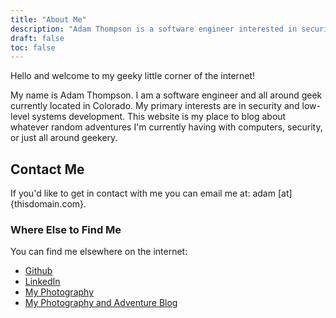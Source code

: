 ```yaml
---
title: "About Me"
description: "Adam Thompson is a software engineer interested in security and low-level systems development."
draft: false
toc: false
---
```


Hello and welcome to my geeky little corner of the internet!

My name is Adam Thompson. I am a software engineer and all around geek currently located in Colorado. My primary interests are in security and low-level systems development. This website is my place to blog about whatever random adventures I'm currently having with computers, security, or just all around geekery. 

## Contact Me

If you'd like to get in contact with me you can email me at: adam [at] {thisdomain.com}. 

### Where Else to Find Me

You can find me elsewhere on the internet:

* [Github](https://github.com/serialphotog)
* [LinkedIn](https://www.linkedin.com/in/adam-thompson-swe/)
* [My Photography](https://adamthompsonphoto.com)
* [My Photography and Adventure Blog](https://blog.adamthompsonphoto.com)
